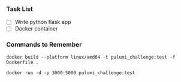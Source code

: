 

### Task List

- [ ] Write python flask app
- [ ] Docker container

### Commands to Remember

```shell
docker build --platform linux/amd64 -t pulumi_challenge:test -f Dockerfile .
```

```shell
docker run -d -p 3000:5000 pulumi_challenge:test
```